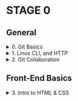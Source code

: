 # STAGE 0
  ## General
<!-- -------------------------------------------Git Basics---------------------------------------------------------------- -->
<details> 
  
<summary> 0. Git Basics </summary>
   <br>
<details>
   <summary>Screenshots:</summary> 

  ![screenshot](task_git_basics/Week1.png)
  ![screenshot](task_git_basics/Week2.png)
  ![screenshot](task_git_basics/Screenshot_1.png)
  ![screenshot](task_git_basics/Screenshot_2.png)
</details>
 
<details>
<summary>Summary:</summary>

#### I have never dealt with Git/Github before, the initial commands are quite understandable, but the juggling of commits and work with remote repositories are more complicated and require more time to understand, but I hope that with practice, my skills will become better.

#### In practice, everything turned out to be three times more complicated, especially when you solve conflicts through your irreverence, which as a result generates new conflicts, so it was a good lesson for me to recheck everything twice. Despite all the difficulties, I enjoyed working with Git and Github. 🙂

</details>
  
  </details>
  
<!-- -----------------------------------------Linux CLI, and HTTP-------------------------------------------------------------- -->
<details> 
  
<summary> 1. Linux CLI, and HTTP </summary>
   <br>

<details>
<summary>Screenshots:</summary>

![screenshot](task_linux_cli/quizNumber1.png)
![screenshot](task_linux_cli/quizNumber2.png))
![screenshot](task_linux_cli/quizNumber3.png))
![screenshot](task_linux_cli/quizNumber4.png))
</details>

<details>
<summary>Summary:</summary>

## Linux Survival (4 modules):
 #### In general, I was already familiar with the commands that were shown in the first 2 modules, but I did not use them often enough, so it was useful to practice them again. The commands, which were demonstrated in module 3/4 were new to me and I need more practice to use them comfortably.

#### I liked the visualization that was demonstrated in this resource, which allows you to better understand the result of each command. In the future, it will be useful to check it out again and refresh my knowledge.

## HTTP: The Protocol Every Web Developer Must Know (Part 1,2):
  
  #### A lot of new and already known to me theoretical material, which is unlikely to be 100% remains in your memory after reading, for better understanding I watched the additional videos and noted the main aspects. If it will be necessary in the future I will repeatedly return to the educational material and my notes as well.
  </details>
   </details>
<!-- -----------------------------------------Git Collaboration-------------------------------------------------------------- -->
  <details> 
    <summary> 2. Git Collaboration </summary>
   <br>
  
 <details>
<summary>Screenshots:</summary>

![screenshot](task_git_collaboration/Week3.png)
![screenshot](task_git_collaboration/Week4.png)
![screenshot](task_git_collaboration/Screenshot_1.png)
![screenshot](task_git_collaboration/Screenshot_2.png)
</details>

<details>
<summary>Summary:</summary>

#### 3/4 week was super informative, I have learned a lot of useful things. The "git rebase -i" very surprised me, it's really useful command, which allows you to do many things with the commits. In the future, I will repeatedly return to the educational material and my notes as well.
</details>
  
  </details>
<!-- -----------------------------------------Front-End Basics-------------------------------------------------------------- -->

## Front-End Basics

<details> 
    <summary> 3. Intro to HTML & CSS </summary>
    <br>
    
  <details>
<summary>Screenshots:</summary>

![screenshot](task_html_css_intro/Screenshot_1.png)
![screenshot](task_html_css_intro/Screenshot_2.png)
![screenshot](task_html_css_intro/Screenshot_3.png)
      </details>
  
  <details>
<summary>Summary:</summary>

#### I was already familiar with the 90% material that was presented, but the first time I have met with the Bootstrap Library. All in all, it was a perfect material to refresh my knowledge and learn some new stuff.
</details>
  
  </details>
  <!-- -----------------------------------------Front-End Basics-------------------------------------------------------------- -->
  
  
  
